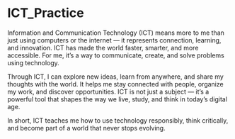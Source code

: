 # ICT_Practice
Information and Communication Technology (ICT) means more to me than just using computers or the internet — it represents connection, learning, and innovation. ICT has made the world faster, smarter, and more accessible. For me, it’s a way to communicate, create, and solve problems using technology.

Through ICT, I can explore new ideas, learn from anywhere, and share my thoughts with the world. It helps me stay connected with people, organize my work, and discover opportunities. ICT is not just a subject — it’s a powerful tool that shapes the way we live, study, and think in today’s digital age.

In short, ICT teaches me how to use technology responsibly, think critically, and become part of a world that never stops evolving.
